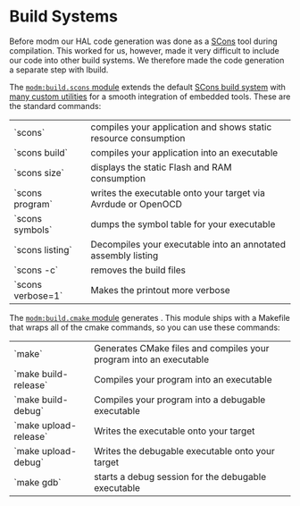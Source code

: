# Build Systems

Before modm our HAL code generation was done as a [SCons][] tool during compilation.
This worked for us, however, made it very difficult to include our code into other build systems.
We therefore made the code generation a separate step with lbuild.

The [`modm:build.scons` module](module/modm-build-scons) extends the default
[SCons build system][scons] with [many custom utilities][scons_tools] for a
smooth integration of embedded tools.
These are the standard commands:

<center>
<table>
<tr>
<td>`scons`</td>
<td>compiles your application and shows static resource consumption</td>
</tr><tr>
<td>`scons build`</td>
<td>compiles your application into an executable</td>
</tr><tr>
<td>`scons size`</td>
<td>displays the static Flash and RAM consumption</td>
</tr><tr>
<td>`scons program`</td>
<td>writes the executable onto your target via Avrdude or OpenOCD</td>
</tr><tr>
<td>`scons symbols`</td>
<td>dumps the symbol table for your executable</td>
</tr><tr>
<td>`scons listing`</td>
<td>Decompiles your executable into an annotated assembly listing</td>
</tr><tr>
<td>`scons -c`</td>
<td>removes the build files</td>
</tr><tr>
<td>`scons verbose=1`</td>
<td>Makes the printout more verbose</td>
</tr>
</table>
</center>

The [`modm:build.cmake` module](module/modm-build-cmake) generates .
This module ships with a Makefile that wraps all of the cmake commands, so you
can use these commands:

<center>
<table>
<tr>
<td>`make`</td>
<td>Generates CMake files and compiles your program into an executable</td>
</tr><tr>
<td>`make build-release`</td>
<td>Compiles your program into an executable</td>
</tr><tr>
<td>`make build-debug`</td>
<td>Compiles your program into a debugable executable</td>
</tr><tr>
<td>`make upload-release`</td>
<td>Writes the executable onto your target</td>
</tr><tr>
<td>`make upload-debug`</td>
<td>Writes the debugable executable onto your target</td>
</tr><tr>
<td>`make gdb`</td>
<td>starts a debug session for the debugable executable</td>
</tr>
</table>
</center>


<!-- ## Advanced SCons Usage

The `modm:build.scons` module generates a `modm/SConscript` file which contains all of
the specific 

To get the best value out of our SCons Tools, we recommend writing your own `SConstruct` file.


## Your own build scripts -->



<!-- - `optimization=[0,1,2,3,s]`: Forces compilation with specified optimization level. Can be used for debug builds. -->


<!-- ### AVR only:

- `fuse`: Writes the fuse bits onto your target.
- `eeprom`: Writes the EEPROM memory onto your target.

### ARM Cortex-M only:

- `debug`: Starts the GDB debug session of your current application in text UI mode.  
           You must execute `openocd-debug` or `lpclink-debug` before running this command!
- `openocd-debug`: Starts the OpenOCD debug server for your target.
- `lpclink-debug`: Starts the LPC-Link debug server for your target.
- `lpclink-init`: Initialize the LPC-Link with its proprietary firmware. -->


[cmake]: https://cmake.org
[scons]: http://scons.org
[scons_tools]: https://github.com/modm-io/scons-build-tools